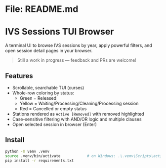 
# File: README.md
# IVS Sessions TUI Browser

A terminal UI to browse IVS sessions by year, apply powerful filters, and open session detail pages in your browser.

> Still a work in progress — feedback and PRs are welcome!

## Features
- Scrollable, searchable TUI (curses)
- Whole-row coloring by status:
  - Green = Released
  - Yellow = Waiting/Processing/Cleaning/Processing session
  - Red = Cancelled or empty status
- Stations rendered as `Active [Removed]` with removed highlighted
- Case-sensitive filtering with AND/OR logic and multiple clauses
- Open selected session in browser (Enter)

## Install
```bash
python -m venv .venv
source .venv/bin/activate            # on Windows: .\.venv\Scripts\activate
pip install -r requirements.txt

